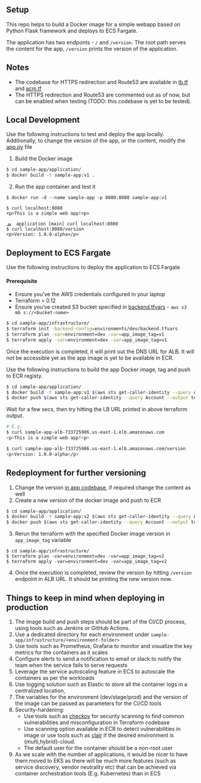 ## Setup
This repo helps to build a Docker image for a simple webapp based on Python Flask framework and deploys to ECS Fargate.

The application has two endponts - `/` and `/version`.
The root path serves the content for the app, `/version` prints the version of the application.

## Notes
* The codebase for HTTPS redirection and Route53 are available in [lb.tf](https://github.com/sbuvaneshkumar/sample-app/blob/main/infrastructure/modules/network/lb.tf#L46) and [acm.tf](https://github.com/sbuvaneshkumar/sample-app/blob/main/infrastructure/modules/network/acm.tf) 
* The HTTPS redirection and Route53 are commented out as of now, but can be enabled when testing (TODO: this codebase is yet to be tested).

## Local Development
Use the following instructions to test and deploy the app locally. Additionally, to change the version of the app, or the content, modify the [app.py](https://github.com/sbuvaneshkumar/sample-app/blob/main/application/app.py) file 
1. Build the Docker image
```bash
$ cd sample-app/application/
$ docker build -t sample-app:v1 .
```
2. Run the app container and test it 
```
$ docker run -d --name sample-app -p 8080:8080 sample-app:v1

$ curl localhost:8080
<p>This is a simple web app!<p>
                                                                                                                                                அ  application [main] curl localhost:8080        
$ curl localhost:8080/version
<p>Version: 1.0.0-alpha</p>
```
## Deployment to ECS Fargate
Use the following instructions to deploy the application to ECS Fargate
#### Prerequisite
* Ensure you've the AWS credentials configured in your laptop
* Terraform > 0.12
* Ensure you've created S3 bucket specified in [backend.tfvars](https://github.com/sbuvaneshkumar/sample-app/blob/main/infrastructure/environments/dev/backend.tfvars#L1) - `aws s3 mb s://<bucket-name>`
```bash
$ cd sample-app/infrastructure/
$ terraform init -backend-config=environments/dev/backend.tfvars
$ terraform plan -var=environment=dev -var=app_image_tag=v1 
$ terraform apply -var=environment=dev -var=app_image_tag=v1
```
Once the execution is completed, it will print out the DNS URL for ALB.
It will not be accessible yet as the app image is yet to be available in ECR.

Use the following instructions to build the app Docker image, tag and push to ECR registy.
```bash
$ cd sample-app/application/
$ docker build -t sample-app:v1 $(aws sts get-caller-identity --query Account --output text).dkr.ecr.us-east-1.amazonaws.com/sample-app:v1
$ docker push $(aws sts get-caller-identity --query Account --output text).dkr.ecr.us-east-1.amazonaws.com/sample-app:v1
```
Wait for a few secs, then try hitting the LB URL printed in above terraform output.
```bash
# E.g.
$ curl sample-app-alb-733725906.us-east-1.elb.amazonaws.com
<p>This is a simple web app!<p>

$ curl sample-app-alb-733725906.us-east-1.elb.amazonaws.com/version
<p>Version: 1.0.0-alpha</p>
```

## Redeployment for further versioning
1. Change the version [in app codebase](https://github.com/sbuvaneshkumar/sample-app/blob/main/application/app.py#L11), if required change the content as well
2. Create a new version of the docker image and push to ECR
```bash
$ cd sample-app/application/
$ docker build -t sample-app:v2 $(aws sts get-caller-identity --query Account --output text).dkr.ecr.us-east-1.amazonaws.com/sample-app:v2
$ docker push $(aws sts get-caller-identity --query Account --output text).dkr.ecr.us-east-1.amazonaws.com/sample-app:v2
```
3. Rerun the terraform with the specified Docker image version in `app_image_tag` variable
```
$ cd sample-app/infrastructure/
$ terraform plan -var=environment=dev -var=app_image_tag=v2
$ terraform apply -var=environment=dev -var=app_image_tag=v2
```
4. Once the execution is completed, review the version by hitting `/version` endpoint in ALB URL. It should be printing the new version now.
## Things to keep in mind when deploying in production 
1. The image build and push steps should be part of the CI/CD process, using tools such as Jenkins or GitHub Actions.
2. Use a dedicated directory for each environment under `sample-app/infrastructure/<environment-folder>`
3. Use tools such as Prometheus, Grafana to monitor and visualize the key metrics for the containers as it scales
4. Configure alerts to send a notification to email or slack to notify the team when the service fails to serve requests
5. Leverage the service autoscaling feature in ECS to autoscale the containers as per the workloads 
6. Use logging solution such as Elastic to store all the container logs in a centralized location, 
7. The variables for the environment (dev/stage/prod) and the version of the image can be passed as parameters for the CI/CD tools
8. Security-hardening:
    * Use tools such as [checkov](https://github.com/bridgecrewio/checkov) for security scanning to find common vulnerabilities and misconfiguration in Terraform codebase
    * Use scanning option available in ECR to detect vulnerabilities in image or use tools such as [clair](https://quay.github.io/clair/) if the desired environment is {multi,hybrid}-cloud.
    * The default user for the container should be a non-root user
9. As we scale with the number of applications, it would be nicer to have them moved to EKS as there will be much more features (such as service discovery, vendor neutrality etc) that can be achieved via container orchestration tools (E.g. Kubernetes) than in ECS
